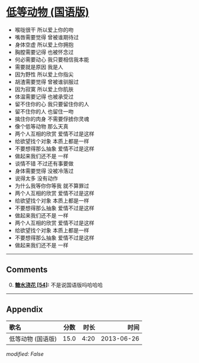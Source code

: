 # [低等动物 (国语版)](https://music.163.com/song?id=26608832)

* 喉咙很干 所以爱上你的吻
* 嘴唇需要觉得 曾被谁期待过
* 身体空虚 所以爱上你拥抱
* 胸膛需要记得 也被怀念过
* 何必需要动心 我只要相信我本能
* 需要就是原因 我是人
* 因为野性 所以爱上你指尖
* 胡渣需要觉得 曾被谁驯服过
* 因为寂寞 所以爱上你肌肤
* 体温需要记得 也被承受过
* 留不住你的心 我只要留住你的人
* 留不住你的人 也留住一吻
* 擒住你的肉身 不需要俘掳你灵魂
* 像个低等动物 那么天真
* 两个人互相的欣赏 爱情不过是这样
* 给欲望找个对象 本质上都是一样
* 不要想得那么抽象 爱情不过是这样
* 做起来我们还不是 一样
* 谈情不错 不过还有事要做
* 身体需要觉得 没被冷落过
* 说得太多 没有动作
* 为什么我等你你等我 就不算罪过
* 两个人互相的欣赏 爱情不过是这样
* 给欲望找个对象 本质上都是一样
* 不要想得那么抽象 爱情不过是这样
* 做起来我们还不是 一样
* 两个人互相的欣赏 爱情不过是这样
* 给欲望找个对象 本质上都是一样
* 不要想得那么抽象 爱情不过是这样
* 做起来我们还不是 一样


---

## Comments
0. **[糖水浇花 \[54\]](https://music.163.com/#/user/home?id=67887583):** 不是说国语版吗哈哈哈



---

## Appendix

|歌名|分数|时长|时间|
|:---|:---:|---:|---:|
|低等动物 (国语版)|15.0|4:20|2013-06-26

*modified: False*